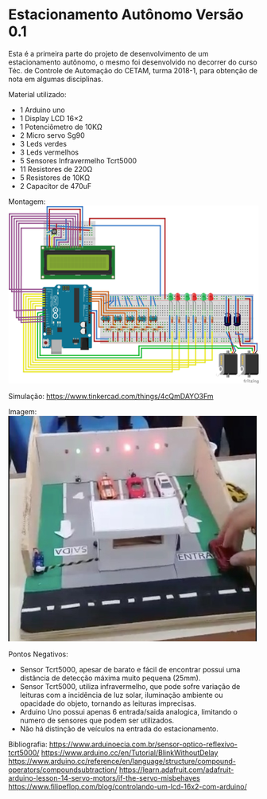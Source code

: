 # Estacionamento Autônomo Versão 0.1
Esta é a primeira parte do projeto de desenvolvimento de um estacionamento autônomo, o mesmo foi desenvolvido no decorrer do curso Téc. de Controle de Automação do CETAM, turma 2018-1, para obtenção de nota em algumas disciplinas.

Material utilizado:
  - 1 Arduino uno
  - 1 Display LCD 16×2
  - 1 Potenciômetro de 10KΩ
  - 2 Micro servo Sg90
  - 3 Leds verdes
  - 3 Leds vermelhos
  - 5 Sensores Infravermelho Tcrt5000
  - 11 Resistores de 220Ω
  - 5 Resistores de 10KΩ
  - 2 Capacitor de 470uF

Montagem:
![](documents/image/estacionamento1.0_bb.png)

Simulação:
  https://www.tinkercad.com/things/4cQmDAYO3Fm

Imagem:
![](documents/image/imagem01.jpeg)

Pontos Negativos:
  - Sensor Tcrt5000, apesar de barato e fácil de encontrar possui uma distância de detecção máxima muito pequena (25mm).
  - Sensor Tcrt5000, utiliza infravermelho, que pode sofre variação de leituras com a incidência de luz solar, iluminação ambiente ou opacidade do objeto, tornando as leituras imprecisas.
  - Arduino Uno possui apenas 6 entrada/saida analogica, limitando o numero de sensores que podem ser utilizados.
  - Não há distinção de veículos na entrada do estacionamento.

Bibliografia:
  https://www.arduinoecia.com.br/sensor-optico-reflexivo-tcrt5000/
  https://www.arduino.cc/en/Tutorial/BlinkWithoutDelay
  https://www.arduino.cc/reference/en/language/structure/compound-operators/compoundsubtraction/
  https://learn.adafruit.com/adafruit-arduino-lesson-14-servo-motors/if-the-servo-misbehaves
  https://www.filipeflop.com/blog/controlando-um-lcd-16x2-com-arduino/
